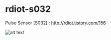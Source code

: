 # rdiot-s032
Pulse Sensor [S032] : http://rdiot.tistory.com/156

![alt text](http://cfile27.uf.tistory.com/image/266D633357DCBB701BC133)
